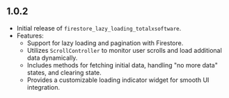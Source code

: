 ## 1.0.2

- Initial release of `firestore_lazy_loading_totalxsoftware`.
- Features:
  - Support for lazy loading and pagination with Firestore.
  - Utilizes `ScrollController` to monitor user scrolls and load additional data dynamically.
  - Includes methods for fetching initial data, handling "no more data" states, and clearing state.
  - Provides a customizable loading indicator widget for smooth UI integration.
